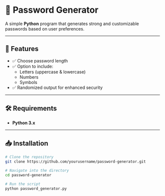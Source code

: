 # 🔐 Password Generator

A simple **Python** program that generates strong and customizable passwords based on user preferences.

---

## 📌 Features
- ✅ Choose password length  
- ✅ Option to include:
  - Letters (uppercase & lowercase)
  - Numbers
  - Symbols  
- ✅ Randomized output for enhanced security

---

## 🛠 Requirements
- **Python 3.x**

---

## 📥 Installation
```bash
# Clone the repository
git clone https://github.com/yourusername/password-generator.git

# Navigate into the directory
cd password-generator

# Run the script
python password_generator.py

